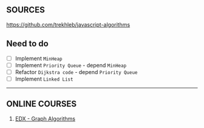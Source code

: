## SOURCES

https://github.com/trekhleb/javascript-algorithms

## Need to do

- [ ] Implement `MinHeap`
- [ ] Implement `Priority Queue` - depend `MinHeap`
- [ ] Refactor `Dijkstra code` - depend `Priority Queue`
- [ ] Implement `Linked List`

---

## ONLINE COURSES

1. [EDX - Graph Algorithms](https://www.edx.org/course/graph-algorithms)
